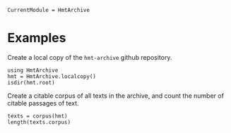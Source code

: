 ```@meta
CurrentModule = HmtArchive
```

# Examples

Create a local copy of the `hmt-archive` github repository.

```@example dl
using HmtArchive
hmt = HmtArchive.localcopy()
isdir(hmt.root)
```

Create a citable corpus of all texts in the archive, and count the number of citable passages of text.

```@example dl
texts = corpus(hmt)
length(texts.corpus)
```

